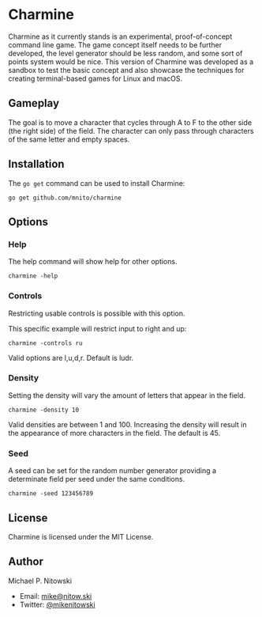 # Charmine

Charmine as it currently stands is an experimental, proof-of-concept command line game. The game concept itself needs to be further developed, the level generator should be less random, and some sort of points system would be nice. This version of Charmine was developed as a sandbox to test the basic concept and also showcase the techniques for creating terminal-based games for Linux and macOS.

## Gameplay

The goal is to move a character that cycles through A to F to the other side (the right side) of the field. The character can only pass through characters of the same letter and empty spaces.

## Installation

The `go get` command can be used to install Charmine:

```command
go get github.com/mnito/charmine
```

## Options

### Help

The help command will show help for other options.

```
charmine -help
```

### Controls

Restricting usable controls is possible with this option.

This specific example will restrict input to right and up:

```command
charmine -controls ru
```

Valid options are l,u,d,r. Default is ludr.

### Density

Setting the density will vary the amount of letters that appear in the field.

```command
charmine -density 10
```

Valid densities are between 1 and 100. Increasing the density will result in the appearance of more characters in the field. The default is 45.

### Seed

A seed can be set for the random number generator providing a determinate field per seed under the same conditions.

```command
charmine -seed 123456789
```

## License

Charmine is licensed under the MIT License.

## Author

Michael P. Nitowski

 * Email: <mike@nitow.ski>
 * Twitter: [@mikenitowski](https://twitter.com/mikenitowski)
